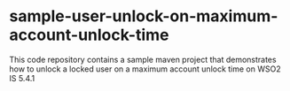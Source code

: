 # sample-user-unlock-on-maximum-account-unlock-time
This code repository contains a sample maven project that demonstrates how to unlock a locked user on a maximum account unlock time on  WSO2 IS 5.4.1

